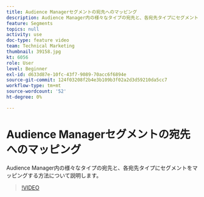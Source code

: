 ```yaml
---
title: Audience Managerセグメントの宛先へのマッピング
description: Audience Manager内の様々なタイプの宛先と、各宛先タイプにセグメントをマッピングする方法について説明します。
feature: Segments
topics: null
activity: use
doc-type: feature video
team: Technical Marketing
thumbnail: 39158.jpg
kt: 6056
role: User
level: Beginner
exl-id: d633d87e-10fc-43f7-9089-70acc6f6894e
source-git-commit: 124f03208f2b4e3b109b3f02a2d3d59210da5cc7
workflow-type: tm+mt
source-wordcount: '52'
ht-degree: 0%

---
```


# Audience Managerセグメントの宛先へのマッピング

Audience Manager内の様々なタイプの宛先と、各宛先タイプにセグメントをマッピングする方法について説明します。

>[!VIDEO](https://video.tv.adobe.com/v/39158/?quality=12&learn=on)
